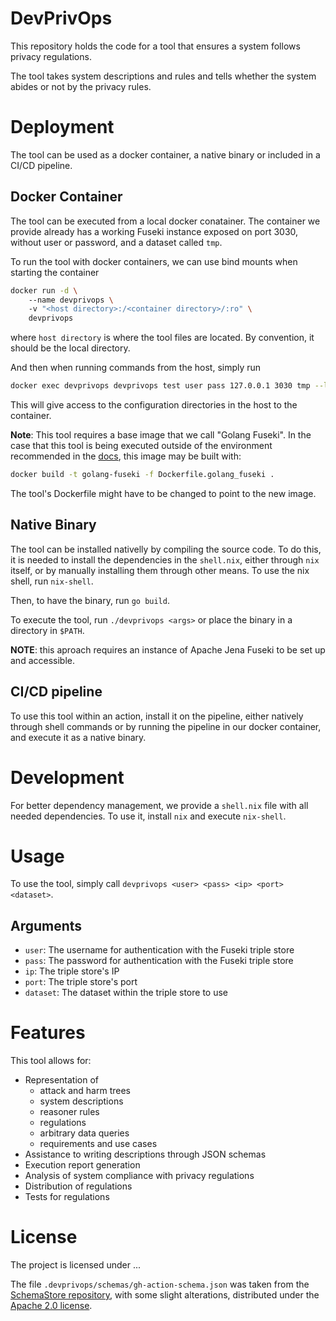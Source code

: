 # DevPrivOps

This repository holds the code for a tool that ensures a system follows privacy regulations.

The tool takes system descriptions and rules and tells whether the system abides or not by the privacy rules.

# Deployment

The tool can be used as a docker container, a native binary or included in a CI/CD pipeline.

## Docker Container

The tool can be executed from a local docker conatainer.
The container we provide already has a working Fuseki instance exposed on port 3030, without user or password, and a dataset called `tmp`.

To run the tool with docker containers, we can use bind mounts when starting the container

```sh
docker run -d \ 
    --name devprivops \ 
    -v "<host directory>:/<container directory>/:ro" \ 
    devprivops
```

where `host directory` is where the tool files are located. By convention, it should be the local directory.

And then when running commands from the host, simply run

```sh
docker exec devprivops devprivops test user pass 127.0.0.1 3030 tmp --local-dir <container directory>
```

This will give access to the configuration directories in the host to the container.

**Note**:
This tool requires a base image that we call "Golang Fuseki".
In the case that this tool is being executed outside of the environment recommended in the [docs](https://github.com/ATNoG/rigourous-devprivops-docs), this image may be built with:
```sh
docker build -t golang-fuseki -f Dockerfile.golang_fuseki .
```

The tool's Dockerfile might have to be changed to point to the new image.

## Native Binary

The tool can be installed nativelly by compiling the source code.
To do this, it is needed to install the dependencies in the `shell.nix`, either through `nix` itself, or by manually installing them through other means.
To use the nix shell, run `nix-shell`.

Then, to have the binary, run `go build`.

To execute the tool, run `./devprivops <args>` or place the binary in a directory in `$PATH`.

**NOTE**: this aproach requires an instance of Apache Jena Fuseki to be set up and accessible.

## CI/CD pipeline

To use this tool within an action, install it on the pipeline, either natively through shell commands or by running the pipeline in our docker container, and execute it as a native binary.

# Development

For better dependency management, we provide a `shell.nix` file with all needed dependencies.
To use it, install `nix` and execute `nix-shell`.

# Usage

<!--
The tool can be isntalled nativelly by compiling the source code.
To do this, it is needed to install the dependencies in the `shell.nix`, either through `nix` itself, or by procedurally installing them through other means.

Then, to have the binary, we simply need to run `go build`.

To execute the tool, run `./devprivops <args>` or place the binary in a directory in `$PATH`.

**NOTE**: this aproach requires an instance of Apache Jena Fuseki to be set up and accessible.
-->

To use the tool, simply call `devprivops <user> <pass> <ip> <port> <dataset>`.

## Arguments

- `user`: The username for authentication with the Fuseki triple store
- `pass`: The password for authentication with the Fuseki triple store
- `ip`: The triple store's IP
- `port`: The triple store's port
- `dataset`: The dataset within the triple store to use

# Features

This tool allows for:

- Representation of
    + attack and harm trees
    + system descriptions
    + reasoner rules
    + regulations
    + arbitrary data queries
    + requirements and use cases
- Assistance to writing descriptions through JSON schemas 
- Execution report generation
- Analysis of system compliance with privacy regulations
- Distribution of regulations
- Tests for regulations

# License

The project is licensed under ...

The file `.devprivops/schemas/gh-action-schema.json` was taken from the [SchemaStore repository](https://github.com/SchemaStore/schemastore/blob/f728a2d857a938979f09b0a7f014fbe0bc1898ee/src/schemas/json/github-action.json), with some slight alterations, distributed under the [Apache 2.0 license](https://www.apache.org/licenses/LICENSE-2.0).
